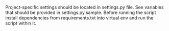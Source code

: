 Project-specific settings should be located in settings.py file. See
variables that should be provided in settings.py.sample. Before
running the script install dependencies from requirements.txt into
virtual env and run the script within it.